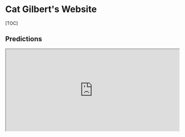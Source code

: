 # Cat Gilbert's Website

[TOC]

## Predictions

<iframe src="https://www.metaculus.com/questions/embed/13171/" width="550" height="260"></iframe>
